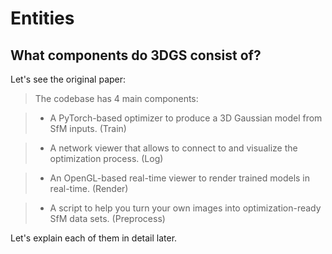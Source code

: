 # Entities



## What components do 3DGS consist of?

Let's see the original paper:

> The codebase has 4 main components:

> - A PyTorch-based optimizer to produce a 3D Gaussian model from SfM inputs. (Train)

> - A network viewer that allows to connect to and visualize the optimization process. (Log)

> - An OpenGL-based real-time viewer to render trained models in real-time. (Render)

> - A script to help you turn your own images into optimization-ready SfM data sets. (Preprocess)

Let's explain each of them in detail later.
